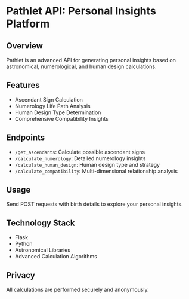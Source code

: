 # Pathlet API: Personal Insights Platform

## Overview
Pathlet is an advanced API for generating personal insights based on astronomical, numerological, and human design calculations.

## Features
- Ascendant Sign Calculation
- Numerology Life Path Analysis
- Human Design Type Determination
- Comprehensive Compatibility Insights

## Endpoints
- `/get_ascendants`: Calculate possible ascendant signs
- `/calculate_numerology`: Detailed numerology insights
- `/calculate_human_design`: Human design type and strategy
- `/calculate_compatibility`: Multi-dimensional relationship analysis

## Usage
Send POST requests with birth details to explore your personal insights.

## Technology Stack
- Flask
- Python
- Astronomical Libraries
- Advanced Calculation Algorithms

## Privacy
All calculations are performed securely and anonymously.
